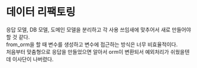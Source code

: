 # 데이터 리팩토링
응답 모델, DB 모델, 도메인 모델을 분리하고 각 사용 쓰임새에 맞추어서 새로 만들어야할 것 같다.  
from_orm을 할 때 변수를 생성하고 변수에 접근하는 방식은 너무 비효율적이다.  
처음부터 맞춤형으로 응답을 만들었으면 알아서 orm이 변환되서 예외처리가 쉬웠을텐데 이사단이 나버렸다.